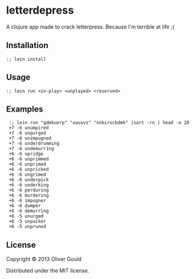 # letterdepress

A clojure app made to crack letterpress.  Because I'm terrible at life ;( 

## Installation

    :; lein install

## Usage

	:; lein run <in-play> <unplayed> <reserved>

## Examples

     :; lein run "gdmkuerp" "xwuxvz" "nnbirvcbdmk" |sort -rn | head -n 20
     +7 -6 unumpired
     +7 -6 unpurged
     +7 -6 unimpugned
     +7 -6 underdrumming
     +7 -6 undemurring
     +6 -6 upridge
     +6 -6 unprimmed
     +6 -6 unprimed
     +6 -6 unpricked
     +6 -6 ungrimed
     +6 -6 underpick
     +6 -6 underking
     +6 -6 perduring
     +6 -6 murdering
     +6 -6 impugner
     +6 -6 dumper
     +6 -6 demurring
     +6 -5 unurged
     +6 -5 unpucker
     +6 -5 unpruned

## License

Copyright © 2013 Oliver Gould

Distributed under the MIT license.
